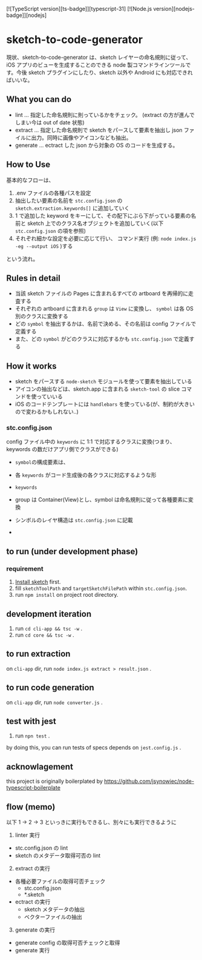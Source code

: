 [![TypeScript version][ts-badge]][typescript-31]
[![Node.js version][nodejs-badge]][nodejs]

# sketch-to-code-generator

現状、sketch-to-code-generator は、sketch レイヤーの命名規則に従って、iOS アプリのビューを生成することのできる node 製コマンドラインツールです。今後 sketch プラグインにしたり、sketch 以外や Android にも対応できればいいな。

## What you can do

- lint ... 指定した命名規則に則っているかをチェック。 (extract の方が進んでしまい今は out of date 状態)
- extract ... 指定した命名規則で sketch をパースして要素を抽出し json ファイルに出力。同時に画像やアイコンなども抽出。
- generate ... ectract した json から対象の OS のコードを生成する。

## How to Use

基本的なフローは、

1. .env ファイルの各種パスを設定
2. 抽出したい要素の名前を `stc.config.json` の `sketch.extraction.keywords[]` に追加していく
3. 1 で追加した keyword をキーにして、その配下にぶら下がっている要素の名前と sketch 上でのクラス名オブジェクトを追加していく(以下 `stc.config.json` の項を参照)
4. それぞれ細かな設定を必要に応じて行い、 コマンド実行 (例: `node index.js -eg --output iOS` )する

という流れ。

## Rules in detail

- 当該 sketch ファイルの Pages に含まれるすべての artboard を再帰的に走査する
- それぞれの artboard に含まれる `group` は `View` に変換し、 `symbol` は各 OS 別のクラスに変換する
- どの `symbol` を抽出するかは、名前で決める、その名前は config ファイルで定義する
- また、どの `symbol` がどのクラスに対応するかも `stc.config.json` で定義する

## How it works

- sketch をパースする `node-sketch` モジュールを使って要素を抽出している
- アイコンの抽出などは、sketch.app に含まれる `sketch-tool` の slice コマンドを使っていいる
- iOS のコードテンプレートには `handlebars` を使っている(が、制約が大きいので変わるかもしれない..)

### stc.config.json

config ファイル中の `keywords` に 1:1 で対応するクラスに変換(つまり、keywords の数だけアプリ側でクラスができる)

- `symbol`の構成要素は、

- 各 `keywords` がコード生成後の各クラスに対応するような形
- `keywords`

- group は Container(View)とし、symbol は命名規則に従って各種要素に変換
- シンボルのレイヤ構造は `stc.config.json` に記載
-

## to run (under development phase)

### requirement

1. [Install sketch](https://www.sketchapp.com/) first.
2. fill `sketchToolPath` and `targetSketchFilePath` within `stc.config.json`.
3. run `npm install` on project root directory.

## development iteration

1. run `cd cli-app && tsc -w` .
2. run `cd core && tsc -w` .

## to run extraction

on `cli-app` dir, run `node index.js extract > result.json` .

## to run code generation

on `cli-app` dir, run `node converter.js` .

## test with jest

1. run `npn test` .

by doing this, you can run tests of specs depends on `jest.config.js` .

## acknowlagement

this project is originally boilerplated by https://github.com/jsynowiec/node-typescript-boilerplate

## flow (memo)

以下 1 -> 2 -> 3 といっきに実行もできるし、別々にも実行できるように

1. linter 実行

- stc.config.json の lint
- sketch のメタデータ取得可否の lint

2. extract の実行

- 各種必要ファイルの取得可否チェック
  - stc.config.json
  - \*.sketch
- ectract の実行
  - sketch メタデータの抽出
  - ベクターファイルの抽出

3. generate の実行

- generate config の取得可否チェックと取得
- generate 実行
